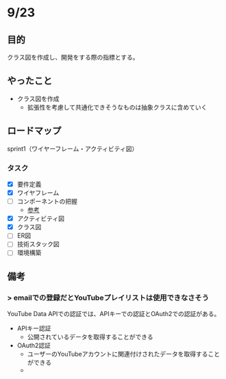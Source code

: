 # 9/23
## 目的
クラス図を作成し、開発をする際の指標とする。

## やったこと
- クラス図を作成
  - 拡張性を考慮して共通化できそうなものは抽象クラスに含めていく

## ロードマップ
sprint1（ワイヤーフレーム・アクティビティ図）
### タスク
- [x] 要件定義
- [x] ワイヤフレーム
- [ ] コンポーネントの把握
  - [参考](https://zenn.dev/overflow_offers/articles/20220523-component-design-best-practice)
- [x] アクティビティ図
- [x] クラス図
- [ ] ER図
- [ ] 技術スタック図
- [ ] 環境構築

## 備考
### > emailでの登録だとYouTubeプレイリストは使用できなさそう
YouTube Data APIでの認証では、APIキーでの認証とOAuth2での認証がある。
- APIキー認証
  - 公開されているデータを取得することができる
- OAuth2認証
  - ユーザーのYouTubeアカウントに関連付けされたデータを取得することができる
  - 
